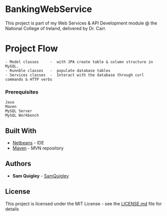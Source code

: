 # BankingWebService

This project is part of my Web Services & API Development module @ the National College of Ireland, delivered by Dr. Carr. 

# Project Flow
```
- Model classes     -  with JPA create table & column structure in MySQL.
- Runnble classes   -  populate database tables 
- Services classes  -  Interact with the database through curl commands & HTTP verbs
```

### Prerequisites

```
Java
Maven
MySQL Server
MySQL Workbench
```


## Built With

* [Netbeans](https://netbeans.org/) - IDE
* [Maven](https://mvnrepository.com/) - MVN repository



## Authors

* **Sam Quigley** - [SamQuigley](https://github.com/SamQuigley)

## License

This project is licensed under the MIT License - see the [LICENSE.md](LICENSE.md) file for details

